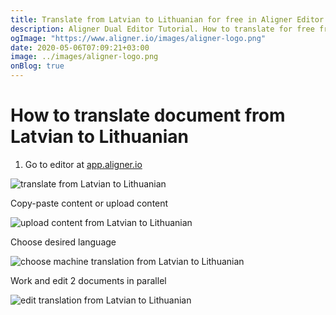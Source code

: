 ```yaml
---
title: Translate from Latvian to Lithuanian for free in Aligner Editor
description: Aligner Dual Editor Tutorial. How to translate for free from Latvian to Lithuanian. Aligner is multilingual document management platform. 
ogImage: "https://www.aligner.io/images/aligner-logo.png"
date: 2020-05-06T07:09:21+03:00
image: ../images/aligner-logo.png
onBlog: true
---
```


# How to translate document from Latvian to Lithuanian

1. Go to editor at [app.aligner.io](https://app.aligner.io "Aligner App web page")

![translate from Latvian to Lithuanian](../aligner-blank-editor.png "translate from Latvian to Lithuanian")

Copy-paste content or upload content

![upload content from Latvian to Lithuanian](../aligner-uploaded-document.png "upload content from Latvian to Lithuanian")

Choose desired language

![choose machine translation from Latvian to Lithuanian](../aligner-language-dropdown.png "choose machine translation from Latvian to Lithuanian")

Work and edit 2 documents in parallel

![edit translation from Latvian to Lithuanian](../aligner-double-sitded-editor.png "edit translation from Latvian to Lithuanian")


